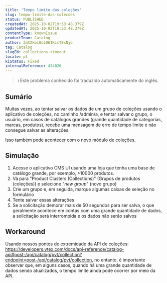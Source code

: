 ```yaml
---
title: 'Tempo limite das coleções'
slug: tempo-limite-das-colecoes
status: PUBLISHED
createdAt: 2025-10-02T19:53:48.379Z
updatedAt: 2025-10-02T19:53:48.379Z
contentType: knownIssue
productTeam: Catalog
author: 2mXZkbi0oi061KicTExNjo
tag: Catalog
slugEN: collections-timeout
locale: pt
kiStatus: Fixed
internalReference: 434026
---
```


>ℹ️ Este problema conhecido foi traduzido automaticamente do inglês.

## Sumário


Muitas vezes, ao tentar salvar os dados de um grupo de coleções usando o aplicativo de coleções, no caminho /admin/a, e tentar salvar o grupo, o usuário, em casos de catálogos grandes (grande quantidade de categorias, marcas, produtos), recebe uma mensagem de erro de tempo limite e não consegue salvar as alterações.

Isso também pode acontecer com o novo módulo de coleções.
## Simulação


1) Acesse o aplicativo CMS UI usando uma loja que tenha uma base de catálogo grande, por exemplo, >10000 produtos.
2) Vá para "Product Clusters (Collections)" (Grupos de produtos (coleções)) e selecione "_new group_" (novo grupo)
3) Crie um grupo e, em seguida, marque algumas caixas de seleção no formulário
4) Tente salvar essas alterações
5) Se a solicitação demorar mais de 50 segundos para ser salva, o que geralmente acontece em contas com uma grande quantidade de dados, a solicitação será interrompida e os dados não serão salvos
## Workaround


Usando nossos pontos de extremidade da API de coleções: https://developers.vtex.com/docs/api-reference/catalog-api#post-/api/catalog/pvt/collection?endpoint=post-/api/catalog/pvt/collection, no entanto, é importante observar que, em alguns casos, quando há uma grande quantidade de dados sendo atualizados, o tempo limite ainda pode ocorrer por meio da API.


